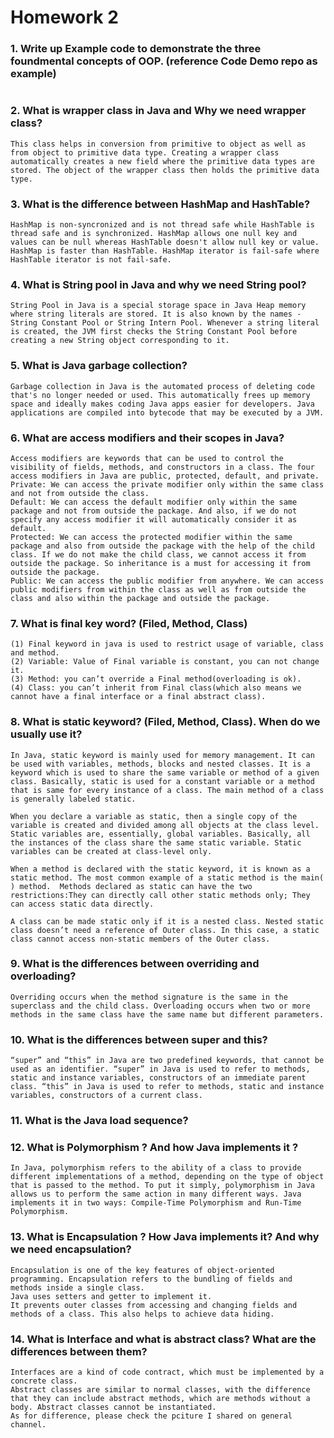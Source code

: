 # Homework 2

### 1. Write up Example code to demonstrate the three foundmental concepts of OOP. (reference Code Demo repo as example)

```
```

### 2. What is wrapper class in Java and Why we need wrapper class?

```
This class helps in conversion from primitive to object as well as from object to primitive data type. Creating a wrapper class automatically creates a new field where the primitive data types are stored. The object of the wrapper class then holds the primitive data type.
```

### 3. What is the difference between HashMap and HashTable?

```
HashMap is non-syncronized and is not thread safe while HashTable is thread safe and is synchronized. HashMap allows one null key and values can be null whereas HashTable doesn't allow null key or value. HashMap is faster than HashTable. HashMap iterator is fail-safe where HashTable iterator is not fail-safe.
```


### 4. What is String pool in Java and why we need String pool?

```
String Pool in Java is a special storage space in Java Heap memory where string literals are stored. It is also known by the names - String Constant Pool or String Intern Pool. Whenever a string literal is created, the JVM first checks the String Constant Pool before creating a new String object corresponding to it.
```


### 5. What is Java garbage collection?

```
Garbage collection in Java is the automated process of deleting code that's no longer needed or used. This automatically frees up memory space and ideally makes coding Java apps easier for developers. Java applications are compiled into bytecode that may be executed by a JVM.
```


### 6. What are access modifiers and their scopes in Java?

```
Access modifiers are keywords that can be used to control the visibility of fields, methods, and constructors in a class. The four access modifiers in Java are public, protected, default, and private.
Private: We can access the private modifier only within the same class and not from outside the class.
Default: We can access the default modifier only within the same package and not from outside the package. And also, if we do not specify any access modifier it will automatically consider it as default.
Protected: We can access the protected modifier within the same package and also from outside the package with the help of the child class. If we do not make the child class, we cannot access it from outside the package. So inheritance is a must for accessing it from outside the package.
Public: We can access the public modifier from anywhere. We can access public modifiers from within the class as well as from outside the class and also within the package and outside the package.
```

### 7. What is final key word? (Filed, Method, Class)

```
(1)	Final keyword in java is used to restrict usage of variable, class and method.
(2)	Variable: Value of Final variable is constant, you can not change it.
(3)	Method: you can’t override a Final method(overloading is ok).
(4)	Class: you can’t inherit from Final class(which also means we cannot have a final interface or a final abstract class).

```

### 8. What is static keyword? (Filed, Method, Class). When do we usually use it?

```
In Java, static keyword is mainly used for memory management. It can be used with variables, methods, blocks and nested classes. It is a keyword which is used to share the same variable or method of a given class. Basically, static is used for a constant variable or a method that is same for every instance of a class. The main method of a class is generally labeled static.

When you declare a variable as static, then a single copy of the variable is created and divided among all objects at the class level. Static variables are, essentially, global variables. Basically, all the instances of the class share the same static variable. Static variables can be created at class-level only.

When a method is declared with the static keyword, it is known as a static method. The most common example of a static method is the main( ) method.  Methods declared as static can have the two restrictions:They can directly call other static methods only; They can access static data directly.

A class can be made static only if it is a nested class. Nested static class doesn’t need a reference of Outer class. In this case, a static class cannot access non-static members of the Outer class.
```

### 9. What is the differences between overriding and overloading?

```
Overriding occurs when the method signature is the same in the superclass and the child class. Overloading occurs when two or more methods in the same class have the same name but different parameters.
```


### 10. What is the differences between super and this?
```
“super” and “this” in Java are two predefined keywords, that cannot be used as an identifier. “super” in Java is used to refer to methods, static and instance variables, constructors of an immediate parent class. “this” in Java is used to refer to methods, static and instance variables, constructors of a current class.
```

### 11. What is the Java load sequence?

### 12. What is Polymorphism ? And how Java implements it ?

```
In Java, polymorphism refers to the ability of a class to provide different implementations of a method, depending on the type of object that is passed to the method. To put it simply, polymorphism in Java allows us to perform the same action in many different ways. Java implements it in two ways: Compile-Time Polymorphism and Run-Time Polymorphism. 
```

### 13. What is Encapsulation ? How Java implements it? And why we need encapsulation?

```
Encapsulation is one of the key features of object-oriented programming. Encapsulation refers to the bundling of fields and methods inside a single class.
Java uses setters and getter to implement it. 
It prevents outer classes from accessing and changing fields and methods of a class. This also helps to achieve data hiding.
```

### 14. What is Interface and what is abstract class? What are the differences between them?
```
Interfaces are a kind of code contract, which must be implemented by a concrete class.
Abstract classes are similar to normal classes, with the difference that they can include abstract methods, which are methods without a body. Abstract classes cannot be instantiated.
As for difference, please check the pciture I shared on general channel. 
```